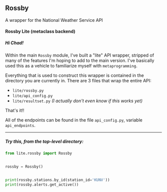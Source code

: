 ## **Rossby**
A wrapper for the National Weather Service API

#### Rossby Lite (metaclass backend)

##### Hi Chad!

Within the main `Rossby` module, I've built a "lite" API wrapper, stripped of many
of the features I'm hoping to add to the main version. I've basically used this as
a vehicle to familiarize myself with `metaprogramming`.

Everything that is used to construct this wrapper is contained in the directory you
are currently in. There are 3 files that wrap the entire API:

- `lite/rossby.py`
- `lite/api_config.py`
- `lite/resultset.py` _(I actually don't even know if this works yet)_

That's it!!

All of the endpoints can be found in the file `api_config.py`, variable `api_endpoints`.

----------------------------------

##### Try this, from the top-level directory:

```python
from lite.rossby import Rossby


rossby = Rossby()


print(rossby.stations.by_id(station_id='KUNV'))
print(rossby.alerts.get_active())
```
